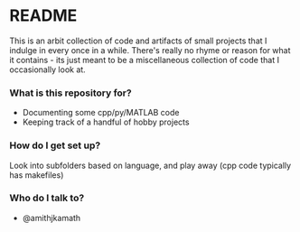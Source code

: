 # README #

This is an arbit collection of code and artifacts of small projects that I indulge in every once in a while. There's really no rhyme or reason for what it contains - its just meant to be a miscellaneous collection of code that I occasionally look at.

### What is this repository for? ###

* Documenting some cpp/py/MATLAB code
* Keeping track of a handful of hobby projects

### How do I get set up? ###

Look into subfolders based on language, and play away (cpp code typically has makefiles)

### Who do I talk to? ###

* @amithjkamath